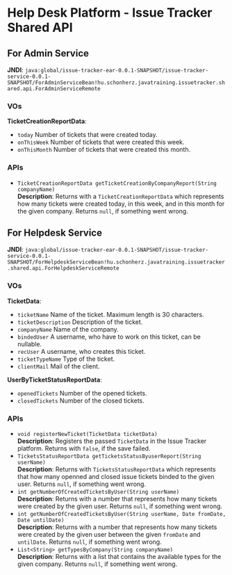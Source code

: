 # Help Desk Platform - Issue Tracker Shared API

## For Admin Service

**JNDI**: `java:global/issue-tracker-ear-0.0.1-SNAPSHOT/issue-tracker-service-0.0.1-SNAPSHOT/ForAdminServiceBean!hu.schonherz.javatraining.issuetracker.shared.api.ForAdminServiceRemote`

### VOs

**TicketCreationReportData**:

- `today` Number of tickets that were created today.
- `onThisWeek` Number of tickets that were created this week.
- `onThisMonth` Number of tickets that were created this month.

### APIs

- `TicketCreationReportData getTicketCreationByCompanyReport(String companyName)`<br />
**Description**: Returns with a `TicketCreationReportData` which represents how many tickets were created today, in this week, and in this month for the given company. Returns `null`, if something went wrong.


## For Helpdesk Service

**JNDI**: `java:global/issue-tracker-ear-0.0.1-SNAPSHOT/issue-tracker-service-0.0.1-SNAPSHOT/ForHelpdeskServiceBean!hu.schonherz.javatraining.issuetracker.shared.api.ForHelpdeskServiceRemote`

### VOs

**TicketData**:

- `ticketName` Name of the ticket. Maximum length is 30 characters.
- `ticketDescription` Description of the ticket.
- `companyName` Name of the company.
- `bindedUser` A username, who have to work on this ticket, can be nullable.
- `recUser` A username, who creates this ticket.
- `ticketTypeName` Type of the ticket.
- `clientMail` Mail of the client.

**UserByTicketStatusReportData**:

- `openedTickets` Number of the opened tickets.
- `closedTickets` Number of the closed tickets.

### APIs

- `void registerNewTicket(TicketData ticketData)`<br />
	**Description**: Registers the passed `TicketData` in the Issue Tracker platform. Returns with `false`, if the save failed.
- `TicketsStatusReportData getTicketsStatusByuserReport(String userName)`<br />
	**Description**: Returns with `TicketsStatusReportData` which represents that how many openned and closed issue tickets binded to the given user. Returns `null`, if something went wrong.
- `int getNumberOfCreatedTicketsByUser(String userName)`<br />
	**Description**: Returns with a number that represents how many tickets were created by the given user. Returns `null`, if something went wrong.
- `int getNumberOfCreatedTicketsByUser(String userName, Date fromDate, Date untilDate)`<br />
	**Description**: Returns with a number that represents how many tickets were created by the given user between the given `fromDate` and `untilDate`. Returns `null`, if something went wrong.
- `List<String> getTypesByCompany(String companyName)`<br />
	**Description**: Returns with a list that contains the available types for the given company. Returns `null`, if something went wrong.

